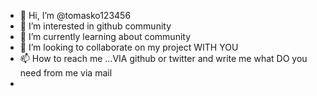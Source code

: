 - 👋 Hi, I’m @tomasko123456
- 👀 I’m interested in github community 
- 🌱 I’m currently learning about community
- 💞️ I’m looking to collaborate on my project WITH YOU 
- 📫 How to reach me ...VIA github or twitter and write me what DO you need from me via mail
- 

<!---
tomasko123456/tomasko123456 is a ✨ special ✨ repository because its `README.md` (this file) appears on your GitHub profile.
You can click the Preview link to take a look at your changes.
--->
